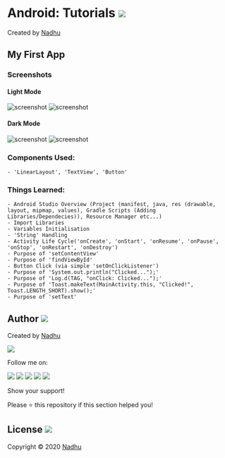 # Android: Tutorials [<img src="https://github.com/iamnadhu/nadhu014-android/blob/master/screenshots/android-icon.png">](https://github.com/iamnadhu/nadhu014-android)
Created by [Nadhu](https://github.com/iamnadhu)

## My First App
### Screenshots
#### Light Mode
![screenshot](https://github.com/iamnadhu/nadhu014-android/blob/master/screenshots/my-first-app/01.jpg)
![screenshot](https://github.com/iamnadhu/nadhu014-android/blob/master/screenshots/my-first-app/02.jpg)
#### Dark Mode
![screenshot](https://github.com/iamnadhu/nadhu014-android/blob/master/screenshots/my-first-app/03.jpg)
![screenshot](https://github.com/iamnadhu/nadhu014-android/blob/master/screenshots/my-first-app/04.jpg)
### Components Used:
```
- 'LinearLayout', 'TextView', 'Button'
```
### Things Learned:
```
- Android Studio Overview (Project (manifest, java, res (drawable, layout, mipmap, values), Gradle Scripts (Adding Libraries/Dependecies)), Resource Manager etc...)
- Import Libraries
- Variables Initialisation
- 'String' Handling
- Activity Life Cycle('onCreate', 'onStart', 'onResume', 'onPause', 'onStop', 'onRestart', 'onDestroy')
- Purpose of 'setContentView'
- Purpose of 'findViewById'
- Button Click (via simple 'setOnClickListener')
- Purpose of 'System.out.println("Clicked...");'
- Purpose of 'Log.d(TAG, "onClick: Clicked...");'
- Purpose of 'Toast.makeText(MainActivity.this, "Clicked!", Toast.LENGTH_SHORT).show();'
- Purpose of 'setText'
```


## Author [<img src="https://github.com/iamnadhu/nadhu014-android/blob/master/screenshots/auther-icon.png">](https://github.com/iamnadhu)
Created by [Nadhu](https://github.com/iamnadhu)

[<img src="https://github.com/iamnadhu/nadhu014-android/blob/master/screenshots/nadhu-pic.jpg">](https://github.com/iamnadhu)

Follow me on: 

[<img src="https://github.com/iamnadhu/nadhu014-android/blob/master/screenshots/instagram-icon.png">](https://www.instagram.com/iamnadhu/)
[<img src="https://github.com/iamnadhu/nadhu014-android/blob/master/screenshots/whatsapp-icon.png">](https://api.whatsapp.com/send?phone=917293451396&lang=en)
[<img src="https://github.com/iamnadhu/nadhu014-android/blob/master/screenshots/facebook-icon.png">](https://www.facebook.com/iamnadhu/)
[<img src="https://github.com/iamnadhu/nadhu014-android/blob/master/screenshots/linkedin-icon.png">](https://www.linkedin.com/in/iamnadhu/)
[<img src="https://github.com/iamnadhu/nadhu014-android/blob/master/screenshots/telegram-icon.png">](https://t.me/iamnadhu)

Show your support!

Please ⭐️   this repository if this section helped you!


## License [<img src="https://github.com/iamnadhu/nadhu014-android/blob/master/screenshots/license-icon.png">](https://github.com/iamnadhu/nadhu014-android)
Copyright © 2020 [Nadhu](https://github.com/iamnadhu)
